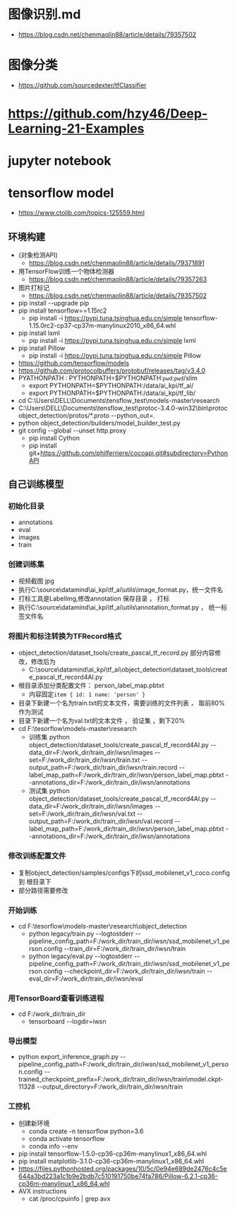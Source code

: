 #  图像识别.md
*	https://blog.csdn.net/chenmaolin88/article/details/79357502


#	图像分类
*	https://github.com/sourcedexter/tfClassifier


#  https://github.com/hzy46/Deep-Learning-21-Examples



#  jupyter notebook

#  tensorflow model
*	https://www.ctolib.com/topics-125559.html

##  环境构建
*	(对象检测API)
	*	https://blog.csdn.net/chenmaolin88/article/details/79371891
*	用TensorFlow训练一个物体检测器
	*	https://blog.csdn.net/chenmaolin88/article/details/79357263
*	图片打标记
	*	https://blog.csdn.net/chenmaolin88/article/details/79357502
*	pip install --upgrade pip
*	pip install tensorflow==1.15rc2
	*	pip install -i https://pypi.tuna.tsinghua.edu.cn/simple tensorflow-1.15.0rc2-cp37-cp37m-manylinux2010_x86_64.whl 
*	pip install lxml
	*	pip install -i https://pypi.tuna.tsinghua.edu.cn/simple  lxml
*	pip install Pillow
	*	pip install -i https://pypi.tuna.tsinghua.edu.cn/simple  Pillow
*	https://github.com/tensorflow/models
*	https://github.com/protocolbuffers/protobuf/releases/tag/v3.4.0
*	PYATHONPATH : PYTHONPATH=$PYTHONPATH:`pwd`:`pwd`/slim
	*	 export PYTHONPATH=$PYTHONPATH:/data/ai_kpi/tf_ai/
	*	export PYTHONPATH=$PYTHONPATH:/data/ai_kpi/tf_lib/
*	cd C:\Users\DELL\Documents\tensflow_test\models-master\research
*	C:\Users\DELL\Documents\tensflow_test\protoc-3.4.0-win32\bin\protoc object_detection/protos/*.proto --python_out=.
*	python object_detection/builders/model_builder_test.py
*	git config --global --unset http.proxy
	*	pip install Cython
	*	pip install git+https://github.com/philferriere/cocoapi.git#subdirectory=PythonAPI


##	自己训练模型
###  初始化目录
*	annotations
*	eval
*	images
*	train


###  创建训练集
*	视频截图 jpg
*	执行C:\source\datamind\ai_kpi\tf_ai\utils\image_format.py，统一文件名
*	打标工具是LabelImg,修改annotation 保存目录 ， 打标
*	执行C:\source\datamind\ai_kpi\tf_ai\utils\annotation_format.py ， 统一标签文件名

### 将图片和标注转换为TFRecord格式
*	object_detection/dataset_tools/create_pascal_tf_record.py 部分内容修改，修改后为
	*	C:\source\datamind\ai_kpi\tf_ai\object_detection\dataset_tools\create_pascal_tf_record4AI.py
*	根目录添加分类配置文件： person_label_map.pbtxt
	*	内容固定`item {
  id: 1
  name: 'person'
}`
*	目录下新建一个名为train.txt的文本文件，需要训练的文件列表 ， 取前80% 作为测试
*	目录下新建一个名为val.txt的文本文件 ， 验证集 ，剩下20%
*	cd F:\tesorflow\models-master\research
	* 训练集	        python object_detection/dataset_tools/create_pascal_tf_record4AI.py  --data_dir=F:/work_dir/train_dir/iwsn/images   --set=F:/work_dir/train_dir/iwsn/train.txt  --output_path=F:/work_dir/train_dir/iwsn/train.record   --label_map_path=F:/work_dir/train_dir/iwsn/person_label_map.pbtxt  --annotations_dir=F:/work_dir/train_dir/iwsn/annotations
	* 测试集	        python object_detection/dataset_tools/create_pascal_tf_record4AI.py  --data_dir=F:/work_dir/train_dir/iwsn/images   --set=F:/work_dir/train_dir/iwsn/val.txt  --output_path=F:/work_dir/train_dir/iwsn/val.record   --label_map_path=F:/work_dir/train_dir/iwsn/person_label_map.pbtxt  --annotations_dir=F:/work_dir/train_dir/iwsn/annotations


###  修改训练配置文件
*	复制object_detection/samples/configs下的ssd_mobilenet_v1_coco.config 到 根目录下
*	部分路径需要修改

###  开始训练
*	cd F:\tesorflow\models-master\research\object_detection
	*	python legacy/train.py --logtostderr  --pipeline_config_path=F:/work_dir/train_dir/iwsn/ssd_mobilenet_v1_person.config  --train_dir=F:/work_dir/train_dir/iwsn/train
	*	 python legacy/eval.py --logtostderr  --pipeline_config_path=F:/work_dir/train_dir/iwsn/ssd_mobilenet_v1_person.config  --checkpoint_dir=F:/work_dir/train_dir/iwsn/train  --eval_dir=F:/work_dir/train_dir/iwsn/eval

###  用TensorBoard查看训练进程
*	cd F:/work_dir/train_dir
	*	tensorboard --logdir=iwsn



### 导出模型
*	python export_inference_graph.py   --pipeline_config_path=F:/work_dir/train_dir/iwsn/ssd_mobilenet_v1_person.config     --trained_checkpoint_prefix=F:/work_dir/train_dir/iwsn/train\model.ckpt-11328   --output_directory=F:/work_dir/train_dir/iwsn/train


### 工控机
*	创建新环境
	*	conda create -n tensorflow python=3.6
	*	conda activate tensorflow
	*	conda info --env
*	 pip install tensorflow-1.5.0-cp36-cp36m-manylinux1_x86_64.whl
*	 pip install  matplotlib-3.1.0-cp36-cp36m-manylinux1_x86_64.whl
*	 https://files.pythonhosted.org/packages/10/5c/0e94e689de2476c4c5e644a3bd223a1c1b9e2bdb7c510191750be74fa786/Pillow-6.2.1-cp36-cp36m-manylinux1_x86_64.whl
*	AVX instructions
	*	cat /proc/cpuinfo | grep avx